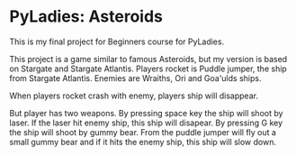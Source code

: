 # PyLadies: Asteroids

This is my final project for Beginners course for PyLadies.

This project is a game similar to famous Asteroids, but my version is based on Stargate and Stargate Atlantis. Players rocket is Puddle jumper, the ship from Stargate Atlantis. Enemies are Wraiths, Ori and Goa'ulds ships. 

When players rocket crash with enemy, players ship will disappear.

But player has two weapons.
By pressing space key the ship will shoot by laser. If the laser hit enemy ship, this ship will disapear. By pressing G key the ship will shoot by gummy bear. From the puddle jumper will fly out a small gummy bear and if it hits the enemy ship, this ship will slow down.


